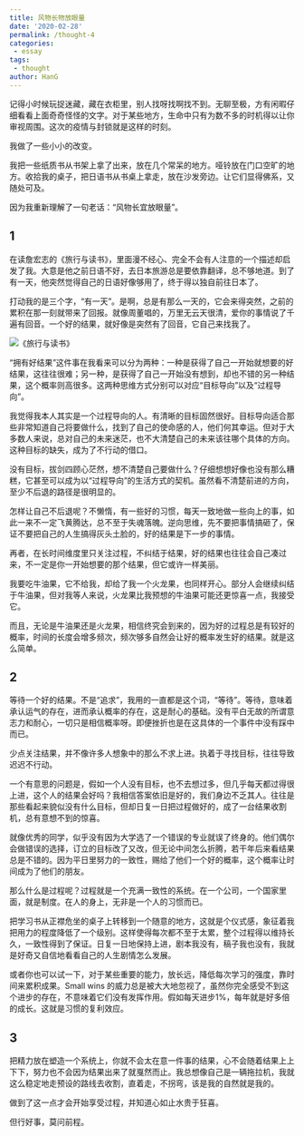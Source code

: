 ```yaml
---
title: 风物长物放眼量
date: '2020-02-28'
permalink: /thought-4
categories:
 - essay
tags:
 - thought
author: HanG
---
```


记得小时候玩捉迷藏，藏在衣柜里，别人找呀找啊找不到。无聊至极，方有闲暇仔细看看上面奇奇怪怪的文字。对于某些地方，生命中只有为数不多的时机得以让你审视周围。这次的疫情与封锁就是这样的时刻。

我做了一些小小的改变。

我把一些纸质书从书架上拿了出来，放在几个常呆的地方。哑铃放在门口空旷的地方。收拾我的桌子，把日语书从书桌上拿走，放在沙发旁边。让它们显得佛系，又随处可及。

因为我重新理解了一句老话：“风物长宜放眼量”。

## 1

在读詹宏志的《旅行与读书》，里面漫不经心、完全不会有人注意的一个描述却启发了我。大意是他之前日语不好，去日本旅游总是要依靠翻译，总不够地道。到了有一天，他突然觉得自己的日语好像够用了，终于得以独自前往日本了。

打动我的是三个字，“有一天”。是啊，总是有那么一天的，它会来得突然，之前的累积在那一刻就带来了回报。就像周董唱的，万里无云天很清，爱你的事情说了千遍有回音。一个好的结果，就好像是突然有了回音，它自己来找我了。

![《旅行与读书》](https://qiniu.duanxiaogang.cn//thought-1.jpg)

“拥有好结果”这件事在我看来可以分为两种：一种是获得了自己一开始就想要的好结果，这往往很难；另一种，是获得了自己一开始没有想到，却也不错的另一种结果，这个概率则高很多。这两种思维方式分别可以对应“目标导向”以及“过程导向”。

我觉得我本人其实是一个过程导向的人。有清晰的目标固然很好。目标导向适合那些非常知道自己将要做什么，找到了自己的使命感的人，他们何其幸运。但对于大多数人来说，总对自己的未来迷茫，也不大清楚自己的未来该往哪个具体的方向。这种目标的缺失，成为了不行动的借口。

没有目标，拔剑四顾心茫然，想不清楚自己要做什么？仔细想想好像也没有那么糟糕，它甚至可以成为以“过程导向”的生活方式的契机。虽然看不清楚前进的方向，至少不后退的路径是很明显的。

怎样让自己不后退呢？不懒惰，有一些好的习惯，每天一致地做一些向上的事，如此一来不一定飞黄腾达，总不至于失魂落魄。逆向思维，先不要把事情搞砸了，保证不要把自己的人生搞得灰头土脸的，好的结果是下一步的事情。

再者，在长时间维度里只关注过程，不纠结于结果，好的结果也往往会自己凑过来，不一定是你一开始想要的那个结果，但它或许一样美丽。

我要吃牛油果，它不给我，却给了我一个火龙果，也同样开心。部分人会继续纠结于牛油果，但对我等人来说，火龙果比我预想的牛油果可能还更惊喜一点，我接受它。

而且，无论是牛油果还是火龙果，相信终究会到来的，因为好的过程总是有较好的概率，时间的长度会增多频次，频次够多自然会让好的概率发生好的结果。就是这么简单。

## 2

等待一个好的结果。不是“追求”，我用的一直都是这个词，“等待”。等待，意味着承认运气的存在，进而承认概率的存在，这是耐心的基础。没有平白无故的所谓意志力和耐心，一切只是相信概率呀。即便挫折也是在这具体的一个事件中没有踩中而已。

少点关注结果，并不像许多人想象中的那么不求上进。执着于寻找目标，往往导致迟迟不行动。

一个有意思的问题是，假如一个人没有目标，也不去想过多，但几乎每天都过得很上进，这个人的结果会好吗？我相信答案依旧是好的，我们身边不乏其人。往往是那些看起来貌似没有什么目标，但却日复一日把过程做好的，成了一台结果收割机，总有意想不到的惊喜。

就像优秀的同学，似乎没有因为大学选了一个错误的专业就误了终身的。他们偶尔会做错误的选择，订立的目标改了又改，但无论中间怎么折腾，若干年后来看结果总是不错的。因为平日里努力的一致性，赐给了他们一个好的概率，这个概率让时间成为了他们的朋友。

那么什么是过程呢？过程就是一个充满一致性的系统。在一个公司，一个国家里面，就是制度。在人的身上，无非是一个人的习惯而已。

把学习书从正襟危坐的桌子上转移到一个随意的地方，这就是个仪式感，象征着我把用力的程度降低了一个级别。这样使得每次都不至于太累，整个过程得以维持长久，一致性得到了保证。日复一日地保持上进，剧本我没有，稿子我也没有，我就是好奇又自信地看看自己的人生剧情怎么发展。

或者你也可以试一下，对于某些重要的能力，放长远，降低每次学习的强度，靠时间来累积成果。Small wins 的威力总是被大大地忽视了，虽然你完全感受不到这个进步的存在，不意味着它们没有发挥作用。假如每天进步1%，每年就是好多倍的成长。这就是习惯的复利效应。

## 3

把精力放在塑造一个系统上，你就不会太在意一件事的结果，心不会随着结果上上下下，努力也不会因为结果出来了就戛然而止。我总想像自己是一辆拖拉机，我就这么稳定地走预设的路线去收割，直着走，不拐弯，该是我的自然就是我的。

做到了这一点才会开始享受过程，并知道心如止水贵于狂喜。

但行好事，莫问前程。
